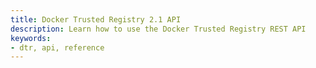 ```yaml
---
title: Docker Trusted Registry 2.1 API
description: Learn how to use the Docker Trusted Registry REST API
keywords:
- dtr, api, reference
---
```


<div class="swagger-section">
<div id="swagger-ui-container" class="swagger-ui-wrap"></div>

<link href='custom/custom.css' media='screen' rel='stylesheet' type='text/css'/>
<link href='css/typography.css' media='screen' rel='stylesheet' type='text/css'/>
<link href='css/reset.css' media='screen' rel='stylesheet' type='text/css'/>
<link href='css/screen.css' media='screen' rel='stylesheet' type='text/css'/>
<link href='css/reset.css' media='print' rel='stylesheet' type='text/css'/>
<link href='css/print.css' media='print' rel='stylesheet' type='text/css'/>

<script src='lib/jquery-1.8.0.min.js' type='text/javascript'></script>
<script src='lib/jquery.slideto.min.js' type='text/javascript'></script>
<script src='lib/jquery.wiggle.min.js' type='text/javascript'></script>
<script src='lib/jquery.ba-bbq.min.js' type='text/javascript'></script>
<script src='lib/handlebars-2.0.0.js' type='text/javascript'></script>
<script src='lib/underscore-min.js' type='text/javascript'></script>
<script src='lib/backbone-min.js' type='text/javascript'></script>
<script src='swagger-ui.min.js' type='text/javascript'></script>
<script src='lib/highlight.7.3.pack.js' type='text/javascript'></script>
<script src='lib/marked.js' type='text/javascript'></script>
<script src='lib/swagger-oauth.js' type='text/javascript'></script>
<script src='main.js' type='text/javascript'></script>
</div>
